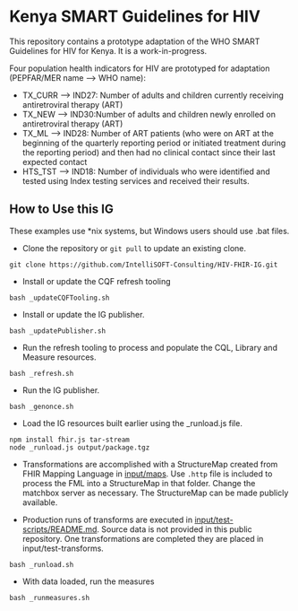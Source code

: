 # Kenya SMART Guidelines for HIV

This repository contains a prototype adaptation of the WHO SMART Guidelines for HIV for Kenya. It is a work-in-progress.

Four population health indicators for HIV are prototyped for adaptation (PEPFAR/MER name --> WHO name):
* TX_CURR --> IND27: Number of adults and children currently receiving antiretroviral therapy (ART)
* TX_NEW --> IND30:Number of adults and children newly enrolled on antiretroviral therapy (ART)
* TX_ML --> IND28: Number of ART patients (who were on ART at the beginning of the quarterly reporting period or initiated treatment during the reporting period) and then had no clinical contact since their last expected contact	
* HTS_TST --> IND18: Number of individuals who were identified and tested using Index testing services and received their results.


## How to Use this IG

These examples use *nix systems, but Windows users should use .bat files.

* Clone the repository or `git pull` to update an existing clone.
```
git clone https://github.com/IntelliSOFT-Consulting/HIV-FHIR-IG.git
```

* Install or update the CQF refresh tooling
```
bash _updateCQFTooling.sh
```

* Install or update the IG publisher.
```
bash _updatePublisher.sh
```

* Run the refresh tooling to process and populate the CQL, Library and Measure resources.
```
bash _refresh.sh
```

* Run the IG publisher.
```
bash _genonce.sh
```

* Load the IG resources built earlier using the _runload.js file.
```
npm install fhir.js tar-stream
node _runload.js output/package.tgz
```

* Transformations are accomplished with a StructureMap created from FHIR Mapping Language in [input/maps](input/maps). Use `.http` file is included to process the FML into a StructureMap in that folder. Change the matchbox server as necessary. The StructureMap can be made publicly available.

* Production runs of transforms are executed in [input/test-scripts/README.md](input/test-scripts/README.md). Source data is not provided in this public repository. One transformations are completed they are placed in input/test-transforms. 
```
bash _runload.sh
```

* With data loaded, run the measures
```
bash _runmeasures.sh
```





